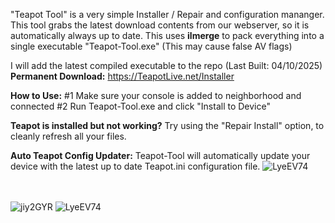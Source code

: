 "Teapot Tool" is a very simple Installer / Repair and configuration mananger. 
This tool grabs the latest download contents from our webserver, so it is automatically always up to date.
This uses **ilmerge** to pack everything into a single executable "Teapot-Tool.exe" (This may cause false AV flags)

I will add the latest compiled executable to the repo (Last Built: 04/10/2025)
<br>
**Permanent Download:** https://TeapotLive.net/Installer

**How to Use:**
#1 Make sure your console is added to neighborhood and connected
#2 Run Teapot-Tool.exe and click "Install to Device"

**Teapot is installed but not working?**
Try using the "Repair Install" option, to cleanly refresh all your files. 

**Auto Teapot Config Updater:**
Teapot-Tool will automatically update your device with the latest up to date Teapot.ini configuration file.
![LyeEV74](https://github.com/user-attachments/assets/78bd1bef-69aa-4ad8-8d33-4e330c6d6c11)

<br><br>
![jiy2GYR](https://github.com/user-attachments/assets/61c9fff2-9117-4ac0-88f7-d694a0f75788)
![LyeEV74](https://github.com/user-attachments/assets/05d1fb27-36f0-471a-9b37-1ba5402aa915)
